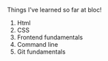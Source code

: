 Things I've learned so far at bloc!
1. Html
2. CSS
3. Frontend fundamentals
4. Command line
5. Git fundamentals 

